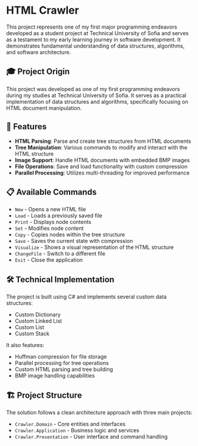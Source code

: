# HTML Crawler

This project represents one of my first major programming endeavors developed as a student project at Technical University of Sofia and serves as a testament to my early learning journey in software development. It demonstrates fundamental understanding of data structures, algorithms, and software architecture.

## 🎓 Project Origin
This project was developed as one of my first programming endeavors during my studies at Technical University of Sofia. It serves as a practical implementation of data structures and algorithms, specifically focusing on HTML document manipulation.

## 🚀 Features

- **HTML Parsing**: Parse and create tree structures from HTML documents
- **Tree Manipulation**: Various commands to modify and interact with the HTML structure
- **Image Support**: Handle HTML documents with embedded BMP images
- **File Operations**: Save and load functionality with custom compression
- **Parallel Processing**: Utilizes multi-threading for improved performance

## 📋 Available Commands

- `New` - Opens a new HTML file
- `Load` - Loads a previously saved file
- `Print` - Displays node contents
- `Set` - Modifies node content
- `Copy` - Copies nodes within the tree structure
- `Save` - Saves the current state with compression
- `Visualize` - Shows a visual representation of the HTML structure
- `ChangeFile` - Switch to a different file
- `Exit` - Close the application

## 🛠 Technical Implementation

The project is built using C# and implements several custom data structures:
- Custom Dictionary
- Custom Linked List
- Custom List
- Custom Stack

It also features:
- Huffman compression for file storage
- Parallel processing for tree operations
- Custom HTML parsing and tree building
- BMP image handling capabilities

## 🏗 Project Structure

The solution follows a clean architecture approach with three main projects:
- `Crawler.Domain` - Core entities and interfaces
- `Crawler.Application` - Business logic and services
- `Crawler.Presentation` - User interface and command handling